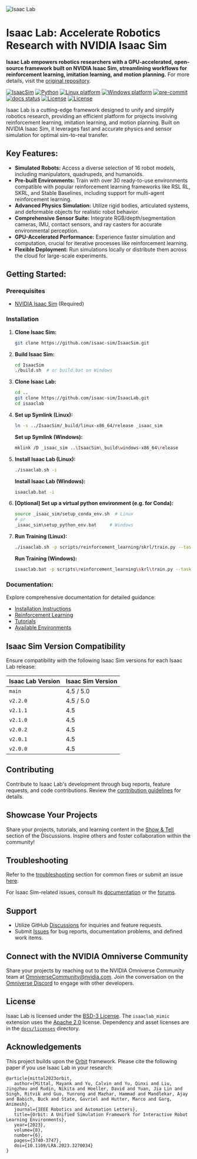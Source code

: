 ![Isaac Lab](docs/source/_static/isaaclab.jpg)

# Isaac Lab: Accelerate Robotics Research with NVIDIA Isaac Sim

**Isaac Lab empowers robotics researchers with a GPU-accelerated, open-source framework built on NVIDIA Isaac Sim, streamlining workflows for reinforcement learning, imitation learning, and motion planning.**  For more details, visit the [original repository](https://github.com/isaac-sim/IsaacLab).

[![IsaacSim](https://img.shields.io/badge/IsaacSim-5.0.0-silver.svg)](https://docs.isaacsim.omniverse.nvidia.com/latest/index.html)
[![Python](https://img.shields.io/badge/python-3.11-blue.svg)](https://docs.python.org/3/whatsnew/3.11.html)
[![Linux platform](https://img.shields.io/badge/platform-linux--64-orange.svg)](https://releases.ubuntu.com/22.04/)
[![Windows platform](https://img.shields.io/badge/platform-windows--64-orange.svg)](https://www.microsoft.com/en-us/)
[![pre-commit](https://img.shields.io/github/actions/workflow/status/isaac-sim/IsaacLab/pre-commit.yaml?logo=pre-commit&logoColor=white&label=pre-commit&color=brightgreen)](https://github.com/isaac-sim/IsaacLab/actions/workflows/pre-commit.yaml)
[![docs status](https://img.shields.io/github/actions/workflow/status/isaac-sim/IsaacLab/docs.yaml?label=docs&color=brightgreen)](https://github.com/isaac-sim/IsaacLab/actions/workflows/docs.yaml)
[![License](https://img.shields.io/badge/license-BSD--3-yellow.svg)](https://opensource.org/licenses/BSD-3-Clause)
[![License](https://img.shields.io/badge/license-Apache--2.0-yellow.svg)](https://opensource.org/license/apache-2-0)

Isaac Lab is a cutting-edge framework designed to unify and simplify robotics research, providing an efficient platform for projects involving reinforcement learning, imitation learning, and motion planning.  Built on NVIDIA Isaac Sim, it leverages fast and accurate physics and sensor simulation for optimal sim-to-real transfer.

## Key Features:

*   **Simulated Robots:** Access a diverse selection of 16 robot models, including manipulators, quadrupeds, and humanoids.
*   **Pre-built Environments:** Train with over 30 ready-to-use environments compatible with popular reinforcement learning frameworks like RSL RL, SKRL, and Stable Baselines, including support for multi-agent reinforcement learning.
*   **Advanced Physics Simulation:** Utilize rigid bodies, articulated systems, and deformable objects for realistic robot behavior.
*   **Comprehensive Sensor Suite:** Integrate RGB/depth/segmentation cameras, IMU, contact sensors, and ray casters for accurate environmental perception.
*   **GPU-Accelerated Performance:** Experience faster simulation and computation, crucial for iterative processes like reinforcement learning.
*   **Flexible Deployment:** Run simulations locally or distribute them across the cloud for large-scale experiments.

## Getting Started:

### Prerequisites

*   [NVIDIA Isaac Sim](https://docs.isaacsim.omniverse.nvidia.com/latest/index.html) (Required)

### Installation

1.  **Clone Isaac Sim:**

    ```bash
    git clone https://github.com/isaac-sim/IsaacSim.git
    ```

2.  **Build Isaac Sim:**

    ```bash
    cd IsaacSim
    ./build.sh  # or build.bat on Windows
    ```

3.  **Clone Isaac Lab:**

    ```bash
    cd ..
    git clone https://github.com/isaac-sim/IsaacLab.git
    cd isaaclab
    ```

4.  **Set up Symlink (Linux):**

    ```bash
    ln -s ../IsaacSim/_build/linux-x86_64/release _isaac_sim
    ```

    **Set up Symlink (Windows):**

    ```bash
    mklink /D _isaac_sim ..\IsaacSim\_build\windows-x86_64\release
    ```

5.  **Install Isaac Lab (Linux):**

    ```bash
    ./isaaclab.sh -i
    ```

    **Install Isaac Lab (Windows):**

    ```bash
    isaaclab.bat -i
    ```

6.  **[Optional] Set up a virtual python environment (e.g. for Conda):**

    ```bash
    source _isaac_sim/setup_conda_env.sh  # Linux
    # or
    _isaac_sim\setup_python_env.bat     # Windows
    ```

7.  **Run Training (Linux):**

    ```bash
    ./isaaclab.sh -p scripts/reinforcement_learning/skrl/train.py --task Isaac-Ant-v0 --headless
    ```

    **Run Training (Windows):**

    ```bash
    isaaclab.bat -p scripts\reinforcement_learning\skrl\train.py --task Isaac-Ant-v0 --headless
    ```

### Documentation:

Explore comprehensive documentation for detailed guidance:

*   [Installation Instructions](https://isaac-sim.github.io/IsaacLab/main/source/setup/installation/index.html#local-installation)
*   [Reinforcement Learning](https://isaac-sim.github.io/IsaacLab/main/source/overview/reinforcement-learning/rl_existing_scripts.html)
*   [Tutorials](https://isaac-sim.github.io/IsaacLab/main/source/tutorials/index.html)
*   [Available Environments](https://isaac-sim.github.io/IsaacLab/main/source/overview/environments.html)

## Isaac Sim Version Compatibility

Ensure compatibility with the following Isaac Sim versions for each Isaac Lab release:

| Isaac Lab Version | Isaac Sim Version |
|-------------------|-------------------|
| `main`            | 4.5 / 5.0         |
| `v2.2.0`          | 4.5 / 5.0         |
| `v2.1.1`          | 4.5               |
| `v2.1.0`          | 4.5               |
| `v2.0.2`          | 4.5               |
| `v2.0.1`          | 4.5               |
| `v2.0.0`          | 4.5               |

## Contributing

Contribute to Isaac Lab's development through bug reports, feature requests, and code contributions. Review the [contribution guidelines](https://isaac-sim.github.io/IsaacLab/main/source/refs/contributing.html) for details.

## Showcase Your Projects

Share your projects, tutorials, and learning content in the [Show & Tell](https://github.com/isaac-sim/IsaacLab/discussions/categories/show-and-tell) section of the Discussions. Inspire others and foster collaboration within the community!

## Troubleshooting

Refer to the [troubleshooting](https://isaac-sim.github.io/IsaacLab/main/source/refs/troubleshooting.html) section for common fixes or submit an issue [here](https://github.com/isaac-sim/IsaacLab/issues).

For Isaac Sim-related issues, consult its [documentation](https://docs.omniverse.nvidia.com/app_isaacsim/app_isaacsim/overview.html) or the [forums](https://forums.developer.nvidia.com/c/agx-autonomous-machines/isaac/67).

## Support

*   Utilize GitHub [Discussions](https://github.com/isaac-sim/IsaacLab/discussions) for inquiries and feature requests.
*   Submit [Issues](https://github.com/isaac-sim/IsaacLab/issues) for bug reports, documentation problems, and defined work items.

## Connect with the NVIDIA Omniverse Community

Share your projects by reaching out to the NVIDIA Omniverse Community team at OmniverseCommunity@nvidia.com.
Join the conversation on the [Omniverse Discord](https://discord.com/invite/nvidiaomniverse) to engage with other developers.

## License

Isaac Lab is licensed under the [BSD-3 License](LICENSE).  The `isaaclab_mimic` extension uses the [Apache 2.0](LICENSE-mimic) license. Dependency and asset licenses are in the [`docs/licenses`](docs/licenses) directory.

## Acknowledgements

This project builds upon the [Orbit](https://isaac-orbit.github.io/) framework. Please cite the following paper if you use Isaac Lab in your research:

```
@article{mittal2023orbit,
   author={Mittal, Mayank and Yu, Calvin and Yu, Qinxi and Liu, Jingzhou and Rudin, Nikita and Hoeller, David and Yuan, Jia Lin and Singh, Ritvik and Guo, Yunrong and Mazhar, Hammad and Mandlekar, Ajay and Babich, Buck and State, Gavriel and Hutter, Marco and Garg, Animesh},
   journal={IEEE Robotics and Automation Letters},
   title={Orbit: A Unified Simulation Framework for Interactive Robot Learning Environments},
   year={2023},
   volume={8},
   number={6},
   pages={3740-3747},
   doi={10.1109/LRA.2023.3270034}
}
```